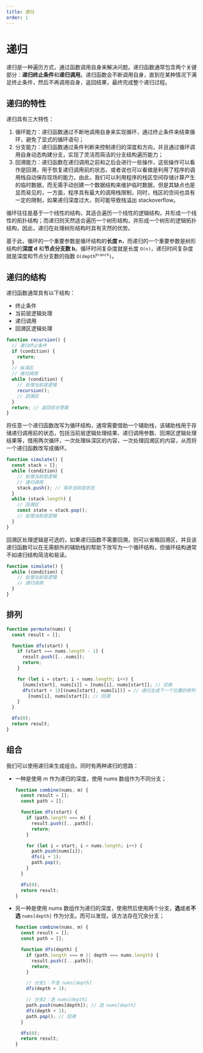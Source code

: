 ```yaml
---
title: 递归
order: 1
---
```


# 递归

递归是一种遍历方式，通过函数调用自身来解决问题。递归函数通常包含两个关键部分：**递归终止条件**和**递归调用**。递归函数会不断调用自身，直到在某种情况下满足终止条件，然后不再调用自身，返回结果，最终完成整个递归过程。

## 递归的特性

递归具有三大特性：

1. 循环能力：递归函数通过不断地调用自身来实现循环，通过终止条件来结束循环，避免了显式的循环语句；
2. 分支能力：递归函数通过条件判断来控制递归的深度和方向，并且通过循环调用自身动态构建分支，实现了灵活而简洁的分支结构遍历能力；
3. 回溯能力：递归函数在递归调用之前和之后会进行一些操作，这些操作可以看作是回溯，用于恢复递归调用前的状态，或者说也可以看做是利用了程序的调用栈自动保存现场的能力，由此，我们可以利用程序的栈区空间存储计算产生的临时数据，而无需手动创建一个数据结构来维护临时数据，但是其缺点也是显而易见的，一方面，程序具有最大的调用栈限制，同时，栈区的空间也具有一定的限制，如果递归深度过大，则可能导致栈溢出 stackoverflow。

循环往往是基于一个线性的结构，其适合遍历一个线性的逻辑结构，并形成一个线性的拓扑结构；而递归则天然适合遍历一个树形结构，并形成一个树形的逻辑拓扑结构，因此，递归在处理树形结构时具有天然的优势。

基于此，循环的一个重要参数是循环结构的**长度 n**，而递归的一个重要参数是树形结构的**深度 d** 和**节点分支数 b**。循环时间复杂度就是长度 `O(n)`，递归时间复杂度就是深度和节点分支数的指数 <code>O(depth<sup>branch</sup>)</code>。

## 递归的结构
递归函数通常具有以下结构：
- 终止条件
- 当前层逻辑处理
- 递归调用
- 回溯区逻辑处理

```javascript
function recursion() {
  // 递归终止条件
  if (condition) {
    return;
  }
  // 纵深区
  // 递归调用
  while (condition) {
    // 处理当前层逻辑
    recursion();
    // 回溯区
  }
  return; // 返回综合答案
}
```

将任意一个递归函数改写为循环结构，通常需要借助一个辅助栈，该辅助栈用于存储递归调用前的状态，包括当前层逻辑处理结果、递归调用参数、回溯区逻辑处理结果等，借用两次循环，一次处理纵深区的内容，一次处理回溯区的内容，从而将一个递归函数改写成循环。

```javascript
function simulate() {
  const stack = [];
  while (condition) {
    // 处理当前层逻辑
    // 递归调用
    stack.push(); // 保存当前层状态
  }
  while (stack.length) {
    // 回溯区
    const state = stack.pop();
    // 处理当前层逻辑
  }
}
```

回溯区处理逻辑是可选的，如果递归函数不需要回溯，则可以省略回溯区，并且该递归函数可以在无需额外的辅助栈的帮助下改写为一个循环结构，但循环结构通常不如递归结构简洁和易读。

```javascript
function simulate() {
  while (condition) {
    // 处理当前层逻辑
    // 递归调用
  }
}
```

## 排列

```javascript
function permute(nums) {
  const result = [];

  function dfs(start) {
    if (start === nums.length - 1) {
      result.push([...nums]);
      return;
    }

    for (let i = start; i < nums.length; i++) {
      [nums[start], nums[i]] = [nums[i], nums[start]]; // 交换
      dfs(start + 1)[(nums[start], nums[i])] = // 递归生成下一个位置的排列
        [nums[i], nums[start]]; // 回溯
    }
  }

  dfs(0);
  return result;
}
```

## 组合
我们可以使用递归来生成组合。同时有两种递归的思路：

- 一种是使用 m 作为递归的深度，使用 nums 数组作为不同分支；
  ```javascript
  function combine(nums, m) {
    const result = [];
    const path = [];

    function dfs(start) {
      if (path.length === m) {
        result.push([...path]);
        return;
      }

      for (let i = start; i < nums.length; i++) {
        path.push(nums[i]);
        dfs(i + 1);
        path.pop();
      }
    }

    dfs(0);
    return result;
  }
  ```
- 另一种是使用 nums 数组作为递归的深度，使用然后使用两个分支，**选**或者**不选** `nums[depth]` 作为分支。而可以发现，该方法存在冗余分支；
  ```js
  function combine(nums, m) {
    const result = [];
    const path = [];

    function dfs(depth) {
      if (path.length === m || depth === nums.length) {
        result.push([...path]);
        return;
      }

      // 分支1：不选 nums[depth]
      dfs(depth + 1);

      // 分支2：选 nums[depth]
      path.push(nums[depth]); // 选 nums[depth]
      dfs(depth + 1);
      path.pop(); // 回溯
    }

    dfs(0);
    return result;
  }
  ```
